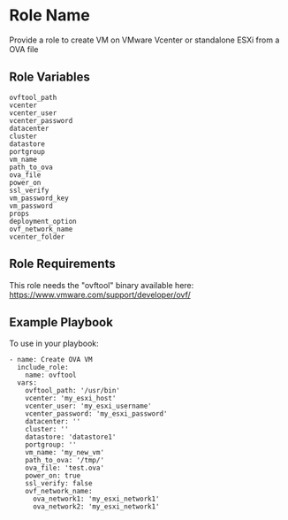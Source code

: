 Role Name
=========

Provide a role to create VM on VMware Vcenter or standalone ESXi from a OVA file

Role Variables
--------------

	ovftool_path
	vcenter
	vcenter_user
	vcenter_password
	datacenter
	cluster
	datastore
	portgroup
	vm_name
	path_to_ova
	ova_file
	power_on
	ssl_verify
	vm_password_key
	vm_password
	props
	deployment_option
	ovf_network_name
	vcenter_folder

Role Requirements
-----------------

This role needs the "ovftool" binary available here:
    https://www.vmware.com/support/developer/ovf/

Example Playbook
----------------

To use in your playbook:
```
- name: Create OVA VM
  include_role:
    name: ovftool
  vars:
    ovftool_path: '/usr/bin'
    vcenter: 'my_esxi_host'
    vcenter_user: 'my_esxi_username'
    vcenter_password: 'my_esxi_password'
    datacenter: ''
    cluster: ''
    datastore: 'datastore1'
    portgroup: ''
    vm_name: 'my_new_vm'
    path_to_ova: '/tmp/'
    ova_file: 'test.ova'
    power_on: true
    ssl_verify: false
    ovf_network_name:
      ova_network1: 'my_esxi_network1'
      ova_network2: 'my_esxi_network1'
```
